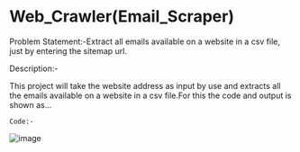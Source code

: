 # Web_Crawler(Email_Scraper)

Problem Statement:-Extract all emails available on a website in a csv file, just by entering the sitemap url.

Description:-

This project will take the website address as input by use and extracts all the emails available on a website in a csv file.For this the code and output is shown as...

    Code:-

![image](https://github.com/bajrangimishra9/Web_Crawler-Email_Scraper-/assets/155826931/294fe462-4bdd-43be-8f61-6b8f307f1332)
